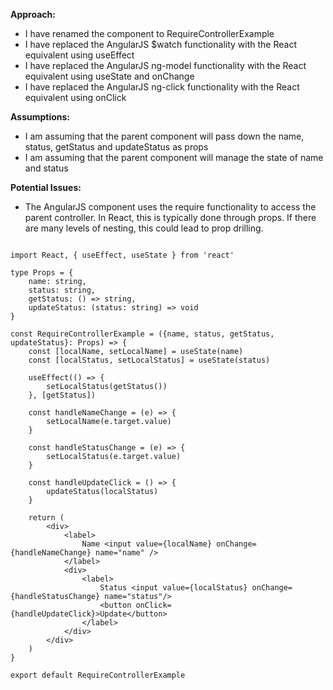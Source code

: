 **Approach:**
- I have renamed the component to RequireControllerExample
- I have replaced the AngularJS $watch functionality with the React equivalent using useEffect
- I have replaced the AngularJS ng-model functionality with the React equivalent using useState and onChange
- I have replaced the AngularJS ng-click functionality with the React equivalent using onClick

**Assumptions:**
- I am assuming that the parent component will pass down the name, status, getStatus and updateStatus as props
- I am assuming that the parent component will manage the state of name and status

**Potential Issues:**
- The AngularJS component uses the require functionality to access the parent controller. In React, this is typically done through props. If there are many levels of nesting, this could lead to prop drilling.

```tsx

import React, { useEffect, useState } from 'react'

type Props = {
    name: string,
    status: string,
    getStatus: () => string,
    updateStatus: (status: string) => void
}

const RequireControllerExample = ({name, status, getStatus, updateStatus}: Props) => {
    const [localName, setLocalName] = useState(name)
    const [localStatus, setLocalStatus] = useState(status)

    useEffect(() => {
        setLocalStatus(getStatus())
    }, [getStatus])

    const handleNameChange = (e) => {
        setLocalName(e.target.value)
    }

    const handleStatusChange = (e) => {
        setLocalStatus(e.target.value)
    }

    const handleUpdateClick = () => {
        updateStatus(localStatus)
    }

    return (
        <div>
            <label>
                Name <input value={localName} onChange={handleNameChange} name="name" />
            </label>
            <div>
                <label>
                    Status <input value={localStatus} onChange={handleStatusChange} name="status"/>
                    <button onClick={handleUpdateClick}>Update</button>
                </label>
            </div>
        </div>
    )
}

export default RequireControllerExample

```